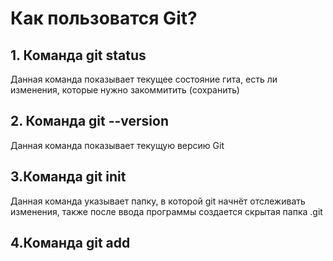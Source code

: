 # Как пользоватся Git?
## 1. Команда git status   
Данная команда показывает текущее состояние гита, есть ли изменения, которые нужно закоммитить (сохранить)
## 2. Команда  git --version
Данная команда показывает текущую версию Git 
## 3.Команда git init
Данная команда указывает папку, в которой git начнёт отслеживать изменения, также после ввода программы создается скрытая папка .git
## 4.Команда git add
